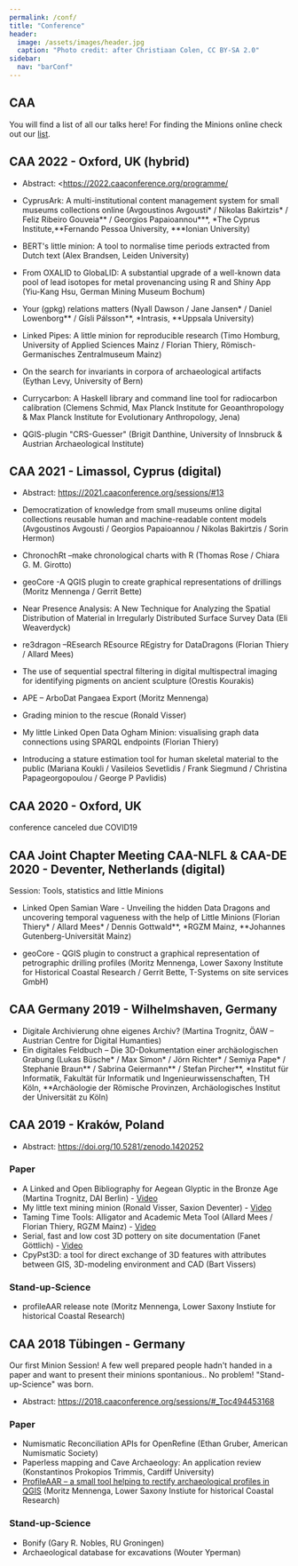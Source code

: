 ```yaml
---
permalink: /conf/
title: "Conference"
header:
  image: /assets/images/header.jpg
  caption: "Photo credit: after Christiaan Colen, CC BY-SA 2.0"
sidebar:
  nav: "barConf"
---
```


## CAA

You will find a list of all our talks here!
For finding the Minions online check out our [list](https://caa-minions.github.io/minions/).

## CAA 2022 - Oxford, UK (hybrid)

-   Abstract: <https://2022.caaconference.org/programme/

-   CyprusArk: A multi-institutional content management system for small museums collections online (Avgoustinos Avgousti\* / Nikolas Bakirtzis\* / Feliz Ribeiro Gouveia\*\* / Georgios Papaioannou\*\*\*, \*The Cyprus Institute,\*\*Fernando Pessoa University, \*\*\*Ionian University)

-   BERT's little minion: A tool to normalise time periods extracted from Dutch text (Alex Brandsen, Leiden University)

-   From OXALID to GlobaLID: A substantial upgrade of a well-known data pool of lead isotopes for metal provenancing using R and Shiny App (Yiu-Kang Hsu, German Mining Museum Bochum)

-   Your (gpkg) relations matters (Nyall Dawson / Jane Jansen\* / Daniel Lowenborg\*\* / Gísli Pálsson\*\*, \*Intrasis, \*\*Uppsala University)

-   Linked Pipes: A little minion for reproducible research (Timo Homburg, University of Applied Sciences Mainz / Florian Thiery, Römisch-Germanisches Zentralmuseum Mainz)

-   On the search for invariants in corpora of archaeological artifacts (Eythan Levy, University of Bern)

-   Currycarbon: A Haskell library and command line tool for radiocarbon calibration (Clemens Schmid, Max Planck Institute for Geoanthropology & Max Planck Institute for Evolutionary Anthropology, Jena)


-   QGIS-plugin "CRS-Guesser" (Brigit Danthine, University of Innsbruck & Austrian Archaeological Institute)


## CAA 2021 - Limassol, Cyprus (digital)

-   Abstract: <https://2021.caaconference.org/sessions/#13>

-   Democratization of knowledge from small museums online digital collections reusable human and machine-readable content models (Avgoustinos Avgousti / Georgios Papaioannou / Nikolas Bakirtzis / Sorin Hermon)

-   ChronochRt –make chronological charts with R (Thomas Rose / Chiara G. M. Girotto)

-   geoCore -A QGIS plugin to create graphical representations of drillings (Moritz Mennenga / Gerrit Bette)

-   Near Presence Analysis: A New Technique for Analyzing the Spatial Distribution of Material in Irregularly Distributed Surface Survey Data (Eli Weaverdyck)

-   re3dragon –REsearch REsource REgistry for DataDragons (Florian Thiery / Allard Mees)

-   The use of sequential spectral filtering in digital multispectral imaging for identifying pigments on ancient sculpture (Orestis Kourakis)

-   APE – ArboDat Pangaea Export (Moritz Mennenga)

-   Grading minion to the rescue (Ronald Visser)

-   My little Linked Open Data Ogham Minion: visualising graph data connections using SPARQL endpoints (Florian Thiery)

-   Introducing a stature estimation tool for human skeletal material to the public (Mariana Koukli / Vasileios Sevetlidis / Frank Siegmund / Christina Papageorgopoulou / George P Pavlidis)



## CAA 2020 - Oxford, UK

conference canceled due COVID19

## CAA Joint Chapter Meeting CAA-NLFL & CAA-DE 2020 - Deventer, Netherlands (digital)

Session: Tools, statistics and little Minions

-   Linked Open Samian Ware - Unveiling the hidden Data Dragons and uncovering temporal vagueness with the help of Little Minions (Florian Thiery\* / Allard Mees\* / Dennis Gottwald\*\*, \*RGZM Mainz, \*\*Johannes Gutenberg-Universität Mainz)

-   geoCore -  QGIS plugin to construct a graphical representation of petrographic drilling profiles (Moritz Mennenga, Lower Saxony Institute for Historical Coastal Research / Gerrit Bette, T-Systems on site services GmbH)

## CAA Germany 2019 - Wilhelmshaven, Germany

-   Digitale Archivierung ohne eigenes Archiv? (Martina Trognitz, ÖAW – Austrian Centre for Digital Humanties)
-   Ein digitales Feldbuch – Die 3D-Dokumentation einer archäologischen Grabung (Lukas Büsche\* / Max Simon\* / Jörn Richter\* / Semiya Pape\* / Stephanie Braun\*\* / Sabrina Geiermann\*\* / Stefan Pircher\*\*, \*Institut für Informatik, Fakultät für Informatik und Ingenieurwissenschaften, TH Köln, \*\*Archäologie der Römische Provinzen, Archäologisches Institut der Universität zu Köln)

## CAA 2019 - Kraków, Poland

-   Abstract: <https://doi.org/10.5281/zenodo.1420252>

### Paper

-   A Linked and Open Bibliography for Aegean Glyptic in the Bronze Age (Martina Trognitz, DAI Berlin) - [Video](https://www.youtube.com/watch?v=ywsRcnlQ198)
-   My little text mining minion (Ronald Visser, Saxion Deventer) - [Video](https://youtu.be/KIyWEFHaG5A)
-   Taming Time Tools: Alligator and Academic Meta Tool (Allard Mees / Florian Thiery, RGZM Mainz) - [Video](https://www.youtube.com/watch?v=X7mwRToJZbA)
-   Serial, fast and low cost 3D pottery on site documentation (Fanet Göttlich) - [Video](https://youtu.be/zhD2bI3K66A)
-   CpyPst3D: a tool for direct exchange of 3D features with attributes between GIS, 3D-modeling environment and CAD (Bart Vissers)

### Stand-up-Science

-   profileAAR release note (Moritz Mennenga, Lower Saxony Instiute for historical Coastal Research)

## CAA 2018 Tübingen - Germany

Our first Minion Session! A few well prepared people hadn't handed in a paper and want to present their minions spontanious.. No problem! "Stand-up-Science" was born.

-   Abstract: <https://2018.caaconference.org/sessions/#_Toc494453168>

### Paper

-   Numismatic Reconciliation APIs for OpenRefine (Ethan Gruber, American Numismatic Society)
-   Paperless mapping and Cave Archaeology: An application review (Konstantinos Prokopios Trimmis, Cardiff University)
-   [ProfileAAR – a small tool helping to rectify archaeological profiles in QGIS](https://youtu.be/SgVIP3lF7m8) (Moritz Mennenga, Lower Saxony Instiute for historical Coastal Research)

### Stand-up-Science

-   Bonify (Gary R. Nobles, RU Groningen)
-   Archaeological database for excavations (Wouter Yperman)
